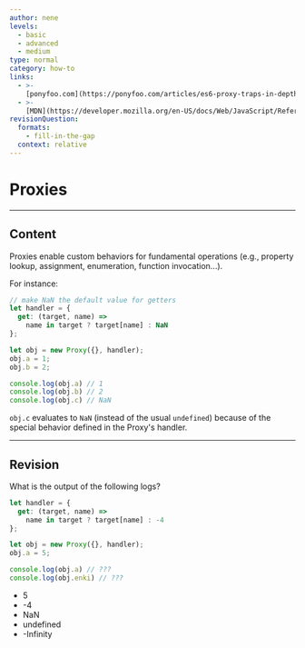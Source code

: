 ```yaml
---
author: nene
levels:
  - basic
  - advanced
  - medium
type: normal
category: how-to
links:
  - >-
    [ponyfoo.com](https://ponyfoo.com/articles/es6-proxy-traps-in-depth){website}
  - >-
    [MDN](https://developer.mozilla.org/en-US/docs/Web/JavaScript/Reference/Global_Objects/Proxy){website}
revisionQuestion:
  formats:
    - fill-in-the-gap
  context: relative
---
```


# Proxies


---

## Content

Proxies enable custom behaviors for fundamental operations (e.g., property lookup, assignment, enumeration, function invocation...).

For instance:
```javascript
// make NaN the default value for getters
let handler = {
  get: (target, name) =>
    name in target ? target[name] : NaN
};

let obj = new Proxy({}, handler);
obj.a = 1;
obj.b = 2;

console.log(obj.a) // 1
console.log(obj.b) // 2
console.log(obj.c) // NaN
```
`obj.c` evaluates to `NaN` (instead of the usual `undefined`) because of the special behavior defined in the Proxy's handler.


---

## Revision

What is the output of the following logs?

```javascript
let handler = {
  get: (target, name) =>
    name in target ? target[name] : -4
};

let obj = new Proxy({}, handler);
obj.a = 5;

console.log(obj.a) // ???
console.log(obj.enki) // ???
```

- 5
- -4
- NaN
- undefined
- -Infinity
 

